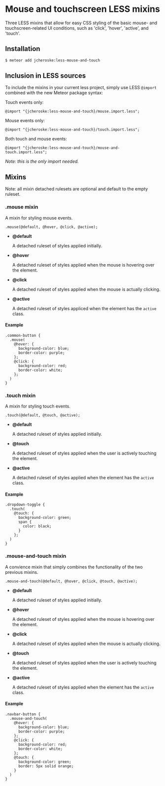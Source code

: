 # Mouse and touchscreen LESS mixins

Three LESS mixins that allow for easy CSS styling of the basic mouse- and touchscreen-related UI conditions, such as 'click', 'hover', 'active', and 'touch'.

## Installation

```sh
$ meteor add jcheroske:less-mouse-and-touch
```

## Inclusion in LESS sources

To include the mixins in your current less project, simply use LESS `@import` combined with the new Meteor package syntax:

Touch events only:
```less
@import "{jcheroske:less-mouse-and-touch}/mouse.import.less";
```


Mouse events only:
```less
@import "{jcheroske:less-mouse-and-touch}/touch.import.less";
```


Both touch and mouse events:
```less
@import "{jcheroske:less-mouse-and-touch}/mouse-and-touch.import.less";
```
*Note: this is the only import needed.*

## Mixins

Note: all mixin detached rulesets are optional and default to the empty ruleset.

### .mouse mixin

A mixin for styling mouse events.

```less
.mouse(@default, @hover, @click, @active);
```

* **@default**

  A detached ruleset of styles applied initially.
  
* **@hover**

  A detached ruleset of styles applied when the mouse is hovering over the element.
  
* **@click**

  A detached ruleset of styles applied when the mouse is actually clicking.
  
* **@active**

  A detached ruleset of styles appliced when the element has the `active` class.

#### Example

```less
.common-button {
  .mouse(
    @hover: {
      background-color: blue;
      border-color: purple;
    };
    @click: {
      background-color: red;
      border-color: white;
    };
  )
}
```

### .touch mixin

A mixin for styling touch events.

```less
.touch(@default, @touch, @active);
```

* **@default**

  A detached ruleset of styles applied initially.
  
* **@touch**
  
  A detached ruleset of styles applied when the user is actively touching the element.
  
* **@active**

  A detached ruleset of styles applied when the element has the `active` class.
  
#### Example

```less
.dropdown-toggle {
  .touch(
    @touch: {
      background-color: green;
      span {
        color: black;
      }
    };
  )
}
```

### .mouse-and-touch mixin

A convience mixin that simply combines the functionality of the two previous mixins.

```less
.mouse-and-touch(@default, @hover, @click, @touch, @active);
```

* **@default**

  A detached ruleset of styles applied initially.
  
* **@hover**

  A detached ruleset of styles applied when the mouse is hovering over the element.
  
* **@click**

  A detached ruleset of styles applied when the mouse is actually clicking.

* **@touch**
  
  A detached ruleset of styles applied when the user is actively touching the element.
  
* **@active**

  A detached ruleset of styles applied when the element has the `active` class.

#### Example

```less
.navbar-button {
  .mouse-and-touch(
    @hover: {
      background-color: blue;
      border-color: purple;
    };
    @click: {
      background-color: red;
      border-color: white;
    };
    @touch: {
      background-color: green;
      border: 5px solid orange;
    }
  )
}
```
